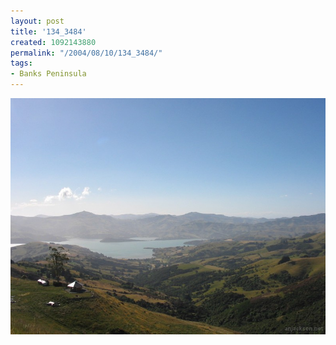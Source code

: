 ```yaml
---
layout: post
title: '134_3484'
created: 1092143880
permalink: "/2004/08/10/134_3484/"
tags:
- Banks Peninsula
---
```


<img src="/image/images/134_3484-1210.jpg"/>

